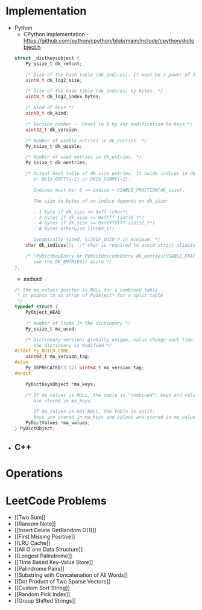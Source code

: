 # Implementation
- Python
	- CPython implementation - https://github.com/python/cpython/blob/main/Include/cpython/dictobject.h
	```C
	struct _dictkeysobject {
	    Py_ssize_t dk_refcnt;
	
	    /* Size of the hash table (dk_indices). It must be a power of 2. */
	    uint8_t dk_log2_size;
	
	    /* Size of the hash table (dk_indices) by bytes. */
	    uint8_t dk_log2_index_bytes;
	
	    /* Kind of keys */
	    uint8_t dk_kind;
	
	    /* Version number -- Reset to 0 by any modification to keys */
	    uint32_t dk_version;
	
	    /* Number of usable entries in dk_entries. */
	    Py_ssize_t dk_usable;
	
	    /* Number of used entries in dk_entries. */
	    Py_ssize_t dk_nentries;
	
	    /* Actual hash table of dk_size entries. It holds indices in dk_entries,
	       or DKIX_EMPTY(-1) or DKIX_DUMMY(-2).
	
	       Indices must be: 0 <= indice < USABLE_FRACTION(dk_size).
	
	       The size in bytes of an indice depends on dk_size:
	
	       - 1 byte if dk_size <= 0xff (char*)
	       - 2 bytes if dk_size <= 0xffff (int16_t*)
	       - 4 bytes if dk_size <= 0xffffffff (int32_t*)
	       - 8 bytes otherwise (int64_t*)
	
	       Dynamically sized, SIZEOF_VOID_P is minimum. */
	    char dk_indices[];  /* char is required to avoid strict aliasing. */
	
	    /* "PyDictKeyEntry or PyDictUnicodeEntry dk_entries[USABLE_FRACTION(DK_SIZE(dk))];" array follows:
	       see the DK_ENTRIES() macro */
	};
	```
	- asdsad
	```C
	/* The ma_values pointer is NULL for a combined table
	 * or points to an array of PyObject* for a split table
	 */
	typedef struct {
	    PyObject_HEAD
	
	    /* Number of items in the dictionary */
	    Py_ssize_t ma_used;
	
	    /* Dictionary version: globally unique, value change each time
	       the dictionary is modified */
	#ifdef Py_BUILD_CORE
	    uint64_t ma_version_tag;
	#else
	    Py_DEPRECATED(3.12) uint64_t ma_version_tag;
	#endif
	
	    PyDictKeysObject *ma_keys;
	
	    /* If ma_values is NULL, the table is "combined": keys and values
	       are stored in ma_keys.
	
	       If ma_values is not NULL, the table is split:
	       keys are stored in ma_keys and values are stored in ma_values */
	    PyDictValues *ma_values;
	} PyDictObject;
	```
- C++
	- 
# Operations
# LeetCode Problems
- [[Two Sum]]
- [[Ransom Note]]
- [[Insert Delete GetRandom O(1)]]
- [[First Missing Positive]]
- [[LRU Cache]]
- [[All O`one Data Structure]]
- [[Longest Palindrome]]
- [[Time Based Key-Value Store]]
- [[Palindrome Pairs]]
- [[Substring with Concatenation of All Words]]
- [[Dot Product of Two Sparse Vectors]]
- [[Custom Sort String]]
- [[Random Pick Index]]
- [[Group Shifted Strings]]